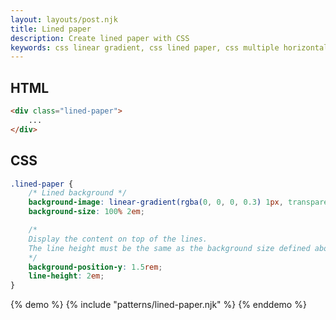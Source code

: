 ```yaml
---
layout: layouts/post.njk
title: Lined paper
description: Create lined paper with CSS
keywords: css linear gradient, css lined paper, css multiple horizontal lines
---
```


## HTML

```html
<div class="lined-paper">
    ...
</div>
```

## CSS

```css
.lined-paper {
    /* Lined background */
    background-image: linear-gradient(rgba(0, 0, 0, 0.3) 1px, transparent 0px);
    background-size: 100% 2em;

    /*
    Display the content on top of the lines.
    The line height must be the same as the background size defined above
    */
    background-position-y: 1.5rem;
    line-height: 2em;
}
```

{% demo %}
{% include "patterns/lined-paper.njk" %}
{% enddemo %}
